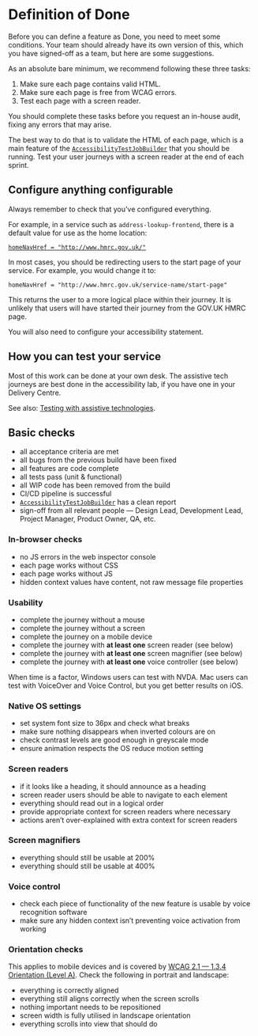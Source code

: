# Definition of Done

Before you can define a feature as Done, you need to meet some conditions. Your team should already have its own version of this, which you have signed-off as a team, but here are some suggestions.

As an absolute bare minimum, we recommend following these three tasks:

1. Make sure each page contains valid HTML.
2. Make sure each page is free from WCAG errors.
3. Test each page with a screen reader.

You should complete these tasks before you request an in-house audit, fixing any errors that may arise.

The best way to do that is to validate the HTML of each page, which is a main feature of the [`AccessibilityTestJobBuilder`](stage-three--ci-tools.md) that you should be running. Test your user journeys with a screen reader at the end of each sprint.

## Configure anything configurable

Always remember to check that you’ve configured everything.

For example, in a service such as `address-lookup-frontend`, there is a default value for use as the home location:

[`homeNavHref = "http://www.hmrc.gov.uk/"`](https://github.com/hmrc/address-lookup-frontend/blob/master/conf/application.conf#L64)

In most cases, you should be redirecting users to the start page of your service. For example, you would change it to:

`homeNavHref = "http://www.hmrc.gov.uk/service-name/start-page"`

This returns the user to a more logical place within their journey. It is unlikely that users will have started their journey from the GOV.UK HMRC page.

You will also need to configure your accessibility statement.

## How you can test your service

Most of this work can be done at your own desk. The assistive tech journeys are best done in the accessibility lab, if you have one in your Delivery Centre.

See also: [Testing with assistive technologies](https://www.gov.uk/service-manual/technology/testing-with-assistive-technologies).

## Basic checks

- all acceptance criteria are met
- all bugs from the previous build have been fixed
- all features are code complete
- all tests pass (unit & functional)
- all WIP code has been removed from the build
- CI/CD pipeline is successful
- [`AccessibilityTestJobBuilder`](stage-three--ci-tools.md) has a clean report
- sign-off from all relevant people — Design Lead, Development Lead, Project Manager, Product Owner, QA, etc.

### In-browser checks

- no JS errors in the web inspector console
- each page works without CSS
- each page works without JS
- hidden context values have content, not raw message file properties

### Usability

- complete the journey without a mouse
- complete the journey without a screen
- complete the journey on a mobile device
- complete the journey with **at least one** screen reader (see below)
- complete the journey with **at least one** screen magnifier (see below)
- complete the journey with **at least one** voice controller (see below)

When time is a factor, Windows users can test with NVDA. Mac users can test with VoiceOver and Voice Control, but you get better results on iOS.

### Native OS settings

- set system font size to 36px and check what breaks
- make sure nothing disappears when inverted colours are on
- check contrast levels are good enough in greyscale mode
- ensure animation respects the OS reduce motion setting

### Screen readers

- if it looks like a heading, it should announce as a heading
- screen reader users should be able to navigate to each element
- everything should read out in a logical order
- provide appropriate context for screen readers where necessary
- actions aren’t over-explained with extra context for screen readers

### Screen magnifiers

- everything should still be usable at 200%
- everything should still be usable at 400%

### Voice control

- check each piece of functionality of the new feature is usable by voice recognition software
- make sure any hidden context isn’t preventing voice activation from working

### Orientation checks

This applies to mobile devices and is covered by [WCAG 2.1 — 1.3.4 Orientation (Level A)](https://www.w3.org/WAI/WCAG21/quickref/#orientation). Check the following in portrait and landscape:

- everything is correctly aligned
- everything still aligns correctly when the screen scrolls
- nothing important needs to be repositioned
- screen width is fully utilised in landscape orientation
- everything scrolls into view that should do
